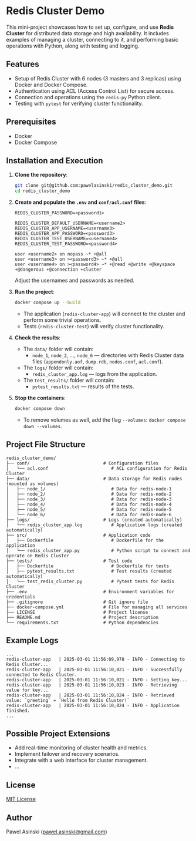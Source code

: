 # Redis Cluster Demo

This mini-project showcases how to set up, configure, and use **Redis Cluster** for distributed data storage and high availability. It includes examples of managing a cluster, connecting to it, and performing basic operations with Python, along with testing and logging.

## Features

- Setup of Redis Cluster with 6 nodes (3 masters and 3 replicas) using Docker and Docker Compose.
- Authentication using ACL (Access Control List) for secure access.
- Connection and operations using the `redis-py` Python client.
- Testing with `pytest` for verifying cluster functionality.

## Prerequisites

- Docker
- Docker Compose

## Installation and Execution

1. **Clone the repository**:
   ```bash
   git clone git@github.com:pawelasinski/redis_cluster_demo.git
   cd redis_cluster_demo
   ```

2. **Create and populate the `.env` and `conf/acl.conf` files**:
   ```env
   REDIS_CLUSTER_PASSWORD=<password1>

   REDIS_CLUSTER_DEFAULT_USERNAME=<username2>
   REDIS_CLUSTER_APP_USERNAME=<username3>
   REDIS_CLUSTER_APP_PASSWORD=<password3>
   REDIS_CLUSTER_TEST_USERNAME=<username4>
   REDIS_CLUSTER_TEST_PASSWORD=<password4>
   ```
   ```text
   user <username2> on nopass ~* +@all
   user <username3> on ><password3> ~* +@all
   user <username4> on ><password4> ~* +@read +@write +@keyspace +@dangerous +@connection +cluster
   ```
   Adjust the usernames and passwords as needed.

3. **Run the project**:
   ```bash
   docker compose up --build
   ```
   - The application (`redis-cluster-app`) will connect to the cluster and perform some trivial operations.
   - Tests (`redis-cluster-test`) will verify cluster functionality.

4. **Check the results**:
   - The `data/` folder will contain:
     - `node_1`, `node_2`, ..., `node_6` — directories with Redis Cluster data files (`appendonly.aof`, `dump.rdb`, `nodes.conf`, `acl.conf`).
   - The `logs/` folder will contain:
     - `redis_cluster_app.log` — logs from the application.
   - The `test_results/` folder will contain:
     - `pytest_results.txt` — results of the tests.

5. **Stop the containers**:
   ```bash
   docker compose down
   ```
   - To remove volumes as well, add the flag `--volumes`: `docker compose down --volumes`.

## Project File Structure

```text
redis_cluster_demo/
├── conf/                            # Configuration files
│   └── acl.conf                        # ACL configuration for Redis Cluster
├── data/                            # Data storage for Redis nodes (mounted as volumes)
│   ├── node_1/                         # Data for redis-node-1
│   ├── node_2/                         # Data for redis-node-2
│   ├── node_3/                         # Data for redis-node-3
│   ├── node_4/                         # Data for redis-node-4
│   ├── node_5/                         # Data for redis-node-5
│   └── node_6/                         # Data for redis-node-6
├── logs/                            # Logs (created automatically)
│   └── redis_cluster_app.log           # Application logs (created automatically)
├── src/                             # Application code
│   ├── Dockerfile                      # Dockerfile for the application
│   └── redis_cluster_app.py            # Python script to connect and operate on Redis Cluster
├── tests/                           # Test code
│   ├── Dockerfile                      # Dockerfile for tests
│   ├── pytest_results.txt              # Test results (created automatically)
│   └── test_redis_cluster.py           # Pytest tests for Redis Cluster
├── .env                             # Environment variables for credentials
├── .gitignore                       # Git ignore file
├── docker-compose.yml               # File for managing all services
├── LICENSE                          # Project license
├── README.md                        # Project description
└── requirements.txt                 # Python dependencies
```

## Example Logs

```
...
redis-cluster-app   | 2025-03-01 11:56:09,978 - INFO - Connecting to Redis Cluster...
redis-cluster-app   | 2025-03-01 11:56:10,021 - INFO - Successfully connected to Redis Cluster.
redis-cluster-app   | 2025-03-01 11:56:10,021 - INFO - Setting key...
redis-cluster-app   | 2025-03-01 11:56:10,023 - INFO - Retrieving value for key...
redis-cluster-app   | 2025-03-01 11:56:10,024 - INFO - Retrieved value: `greeting` = `Hello from Redis Cluster!`
redis-cluster-app   | 2025-03-01 11:56:10,024 - INFO - Application finished.
...
```

## Possible Project Extensions

- Add real-time monitoring of cluster health and metrics.
- Implement failover and recovery scenarios.
- Integrate with a web interface for cluster management.
- ...

## License

[MIT License](./LICENSE)

## Author

Pawel Asinski (pawel.asinski@gmail.com)

